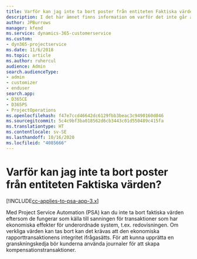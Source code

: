 ```yaml
---
title: Varför kan jag inte ta bort poster från entiteten Faktiska värden?
description: I det här ämnet finns information om varför det inte går att ta bort poster från entiteten verkliga värden.
author: JPBurrows
manager: kfend
ms.service: dynamics-365-customerservice
ms.custom:
- dyn365-projectservice
ms.date: 11/6/2018
ms.topic: article
ms.author: ruhercul
audience: Admin
search.audienceType:
- admin
- customizer
- enduser
search.app:
- D365CE
- D365PS
- ProjectOperations
ms.openlocfilehash: f47e7ccd46642dc6129fbb3beac3c9490160d046
ms.sourcegitcommit: 5c4c9bf3ba018562d6cb3443c01d550489c415fa
ms.translationtype: HT
ms.contentlocale: sv-SE
ms.lasthandoff: 10/16/2020
ms.locfileid: "4085666"
---
```

# <a name="why-cant-i-delete-records-from-the-actuals-entity"></a>Varför kan jag inte ta bort poster från entiteten Faktiska värden?

[!INCLUDE[cc-applies-to-psa-app-3.x](../includes/cc-applies-to-psa-app-3x.md)]

Med Project Service Automation (PSA) kan du inte ta bort faktiska värden eftersom de fungerar som källa till sanningen för transaktioner som har ekonomiska effekter för underordnade system, t.ex. redovisningen. Om verkliga värden kan tas bort kan det krävas att den ekonomiska rapporttransaktionens integritet ifrågasätts. För att kunna upprätta en granskningskedja bör kunderna använda journaler för att skapa kompensationstransaktioner.

